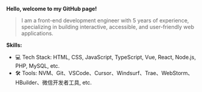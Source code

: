 **Hello, welcome to my GitHub page!**

> I am a front-end development engineer with 5 years of experience, specializing in building interactive, accessible, and user-friendly web applications.

**Skills:**

* 💻 Tech Stack: HTML, CSS, JavaScript, TypeScript, Vue, React, Node.js, PHP, MySQL, etc.
* 🛠️ Tools: NVM、Git、VSCode、Cursor、Windsurf、Trae、WebStorm、HBuilder、微信开发者工具, etc.
